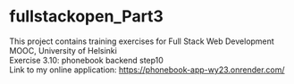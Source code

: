 # fullstackopen_Part3

This project contains training exercises for Full Stack Web Development MOOC, University of Helsinki  
Exercise 3.10: phonebook backend step10  
Link to my online application: https://phonebook-app-wy23.onrender.com/
